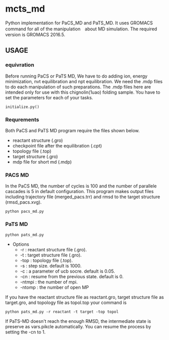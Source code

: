 # mcts_md
Python implementation for PaCS_MD and PaTS_MD.
It uses GROMACS command for all of the manipulation　about MD simulation.
The required version is GROMACS 2016.5.
## USAGE
### equivration
Before running PaCS or PaTS MD, We have to do adding ion, energy minimization, nvt equilibration and npt equilibration.
We need the .mdp files to do each manipulation of such preparations. The .mdp files here are intended only for use with this chignolin(1uao) folding sample. You have to set the parameters for each of your tasks.  
```
initialize.py() 
```
### Requrements
Both PaCS and PaTS MD program require the files shown below.
- reactant structure (.gro)
- checkpoint file after the equilibration (.cpt)
- topology file (.top)
- target structure (.gro)
- mdp file for short md (.mdp)


### PACS MD
In the PaCS MD, the number of cycles is 100 and the number of parallele cascades is 5 in default configuration.
This program makes output files including trajectory file (merged_pacs.trr) and rmsd to the target structure (rmsd_pacs.xvg).
```
python pacs_md.py
```
### PaTS MD
```
python pats_md.py 
```
- Options
  - -r : reactant structure file (.gro).
  - -t : target structure file (.gro).
  - -top : topology file (.top).
  - -s : step size. default is 1000.
  - -c : a parameter of ucb socre. default is 0.05.
  - -cn : resume from the previous state. default is 0.
  - -ntmpi : the number of mpi.
  - -ntomp : the number of open MP

If you have the reactant structure file as reactant.gro, target structure file as target.gro, and topology file as topol.top
your command is 
```
python pats_md.py -r reactant -t target -top topol
```
If PaTS-MD doesn't reach the enough RMSD, the intermediate state is preserve as vars.pikcle automatically.
You can resume the process by setting the -cn to 1.
